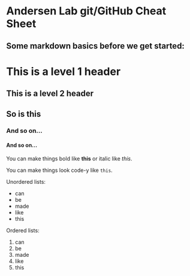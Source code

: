 # Andersen Lab git/GitHub Cheat Sheet

## Some markdown basics before we get started:


# This is a level 1 header

## This is a level 2 header

So is this
----------

### And so on...

#### And so on...

You can make things bold like **this** or italic like *this*.

You can make things look code-y like `this`.

Unordered lists:

- can
- be
- made
- like
- this

Ordered lists:

1. can
2. be
3. made
4. like
5. this


